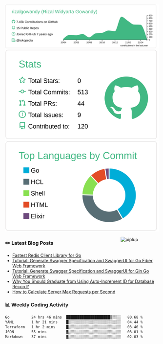 ![profile-details](profile-summary-card-output/vue/0-profile-details.svg)
![stats](profile-summary-card-output/vue/3-stats.svg)
![most-commit-language](profile-summary-card-output/vue/2-most-commit-language.svg)

<img alt="piplup" align="right" width="125px" src="https://media.giphy.com/media/w6YCfXHS6QZjeHlVpI/giphy.gif">

### :pencil2: Latest Blog Posts
<!-- BLOG-POST-LIST:START -->
- [Fastest Redis Client Library for Go](https://levelup.gitconnected.com/fastest-redis-client-library-for-go-7993f618f5ab?source=rss-5763b0f1aba6------2)
- [Tutorial: Generate Swagger Specification and SwaggerUI for Go Fiber Web Framework](https://medium.com/geekculture/tutorial-generate-swagger-specification-and-swaggerui-for-go-fiber-web-framework-6c787d1672de?source=rss-5763b0f1aba6------2)
- [Tutorial: Generate Swagger Specification and SwaggerUI for Gin Go Web Framework](https://levelup.gitconnected.com/tutorial-generate-swagger-specification-and-swaggerui-for-gin-go-web-framework-9f0c038483b5?source=rss-5763b0f1aba6------2)
- [Why You Should Graduate from Using Auto-Increment ID for Database Record?](https://rizalgowandy.medium.com/why-you-should-graduate-from-using-auto-increment-id-for-database-record-1c1f584e958a?source=rss-5763b0f1aba6------2)
- [How to Calculate Server Max Requests per Second](https://rizalgowandy.medium.com/how-to-calculate-server-max-requests-per-second-38a39bb96a85?source=rss-5763b0f1aba6------2)
<!-- BLOG-POST-LIST:END -->

### 📊 Weekly Coding Activity
<!--START_SECTION:waka-->
```text
Go          24 hrs 46 mins  ████████████████████▒░░░░   80.68 % 
YAML        1 hr 21 mins    █░░░░░░░░░░░░░░░░░░░░░░░░   04.44 % 
Terraform   1 hr 2 mins     █░░░░░░░░░░░░░░░░░░░░░░░░   03.40 % 
JSON        55 mins         ▓░░░░░░░░░░░░░░░░░░░░░░░░   03.01 % 
Markdown    37 mins         ▓░░░░░░░░░░░░░░░░░░░░░░░░   02.03 % 
```
<!--END_SECTION:waka-->
